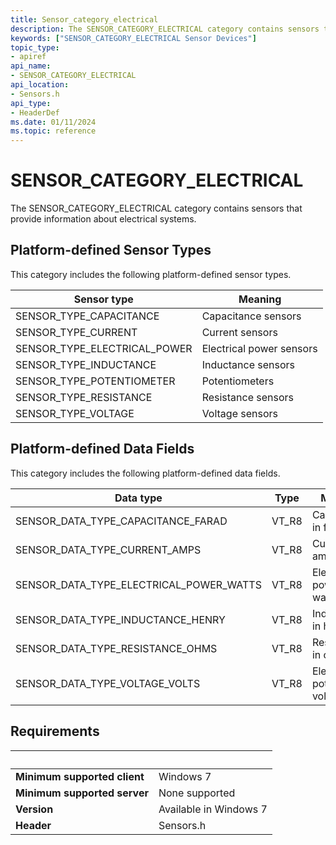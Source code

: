 ```yaml
---
title: Sensor_category_electrical
description: The SENSOR_CATEGORY_ELECTRICAL category contains sensors that provide information about electrical systems.
keywords: ["SENSOR_CATEGORY_ELECTRICAL Sensor Devices"]
topic_type:
- apiref
api_name:
- SENSOR_CATEGORY_ELECTRICAL
api_location:
- Sensors.h
api_type:
- HeaderDef
ms.date: 01/11/2024
ms.topic: reference
---
```


# SENSOR_CATEGORY_ELECTRICAL

The SENSOR_CATEGORY_ELECTRICAL category contains sensors that provide information about electrical systems.

## Platform-defined Sensor Types

This category includes the following platform-defined sensor types.

| Sensor type | Meaning |
|---|---|
| SENSOR_TYPE_CAPACITANCE | Capacitance sensors |
| SENSOR_TYPE_CURRENT | Current sensors |
| SENSOR_TYPE_ELECTRICAL_POWER | Electrical power sensors |
| SENSOR_TYPE_INDUCTANCE | Inductance sensors |
| SENSOR_TYPE_POTENTIOMETER | Potentiometers |
| SENSOR_TYPE_RESISTANCE | Resistance sensors |
| SENSOR_TYPE_VOLTAGE | Voltage sensors |

## Platform-defined Data Fields

This category includes the following platform-defined data fields.

| Data type | Type | Meaning |
|---|---|---|
| SENSOR_DATA_TYPE_CAPACITANCE_FARAD | VT_R8 | Capacitance in farads |
| SENSOR_DATA_TYPE_CURRENT_AMPS | VT_R8 | Current in amperes |
| SENSOR_DATA_TYPE_ELECTRICAL_POWER_WATTS | VT_R8 | Electrical power in watts |
| SENSOR_DATA_TYPE_INDUCTANCE_HENRY | VT_R8 | Inductance in henries |
| SENSOR_DATA_TYPE_RESISTANCE_OHMS | VT_R8 | Resistance in ohms |
| SENSOR_DATA_TYPE_VOLTAGE_VOLTS | VT_R8 | Electrical potential in volts |

## Requirements

| &nbsp; | &nbsp; |
|---|---|
| **Minimum supported client** | Windows 7 |
| **Minimum supported server** | None supported |
| **Version** | Available in Windows 7 |
| **Header** | Sensors.h |
